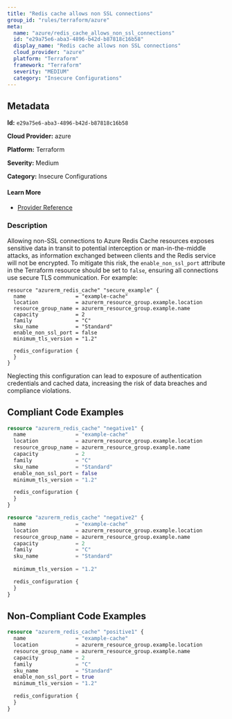 ```yaml
---
title: "Redis cache allows non SSL connections"
group_id: "rules/terraform/azure"
meta:
  name: "azure/redis_cache_allows_non_ssl_connections"
  id: "e29a75e6-aba3-4896-b42d-b87818c16b58"
  display_name: "Redis cache allows non SSL connections"
  cloud_provider: "azure"
  platform: "Terraform"
  framework: "Terraform"
  severity: "MEDIUM"
  category: "Insecure Configurations"
---
```

## Metadata

**Id:** `e29a75e6-aba3-4896-b42d-b87818c16b58`

**Cloud Provider:** azure

**Platform:** Terraform

**Severity:** Medium

**Category:** Insecure Configurations

#### Learn More

 - [Provider Reference](https://registry.terraform.io/providers/hashicorp/azurerm/latest/docs/resources/redis_cache)

### Description

 Allowing non-SSL connections to Azure Redis Cache resources exposes sensitive data in transit to potential interception or man-in-the-middle attacks, as information exchanged between clients and the Redis service will not be encrypted. To mitigate this risk, the `enable_non_ssl_port` attribute in the Terraform resource should be set to `false`, ensuring all connections use secure TLS communication. For example:

```
resource "azurerm_redis_cache" "secure_example" {
  name                = "example-cache"
  location            = azurerm_resource_group.example.location
  resource_group_name = azurerm_resource_group.example.name
  capacity            = 2
  family              = "C"
  sku_name            = "Standard"
  enable_non_ssl_port = false
  minimum_tls_version = "1.2"

  redis_configuration {
  }
}
```

Neglecting this configuration can lead to exposure of authentication credentials and cached data, increasing the risk of data breaches and compliance violations.


## Compliant Code Examples
```terraform
resource "azurerm_redis_cache" "negative1" {
  name                = "example-cache"
  location            = azurerm_resource_group.example.location
  resource_group_name = azurerm_resource_group.example.name
  capacity            = 2
  family              = "C"
  sku_name            = "Standard"
  enable_non_ssl_port = false
  minimum_tls_version = "1.2"

  redis_configuration {
  }
}

resource "azurerm_redis_cache" "negative2" {
  name                = "example-cache"
  location            = azurerm_resource_group.example.location
  resource_group_name = azurerm_resource_group.example.name
  capacity            = 2
  family              = "C"
  sku_name            = "Standard"
 
  minimum_tls_version = "1.2"

  redis_configuration {
  }
}
```
## Non-Compliant Code Examples
```terraform
resource "azurerm_redis_cache" "positive1" {
  name                = "example-cache"
  location            = azurerm_resource_group.example.location
  resource_group_name = azurerm_resource_group.example.name
  capacity            = 2
  family              = "C"
  sku_name            = "Standard"
  enable_non_ssl_port = true
  minimum_tls_version = "1.2"

  redis_configuration {
  }
}
```